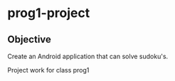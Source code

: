 prog1-project
=============

Objective
---------
Create an Android application that can solve sudoku's.

Project work for class prog1
